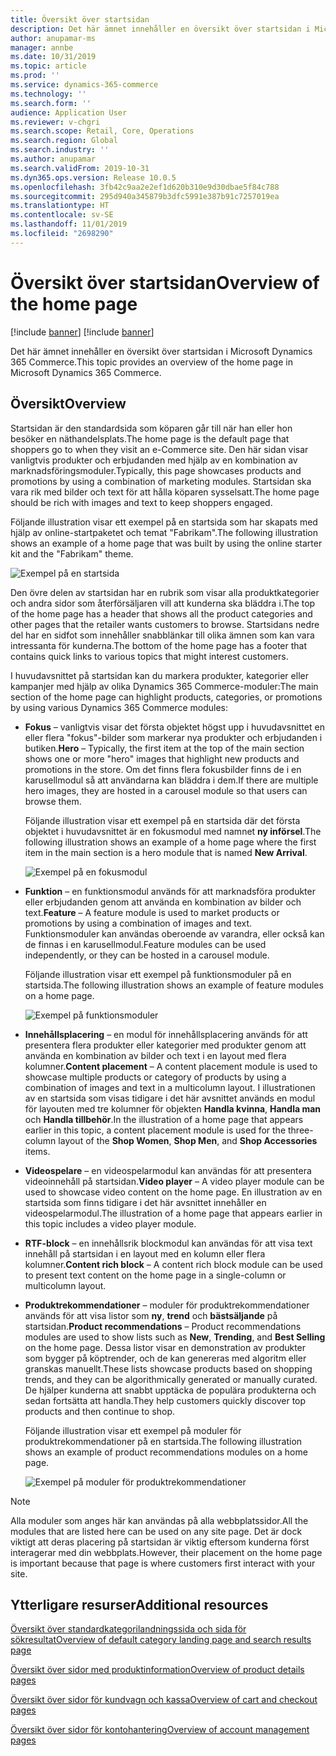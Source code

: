 ```yaml
---
title: Översikt över startsidan
description: Det här ämnet innehåller en översikt över startsidan i Microsoft Dynamics 365 Commerce.
author: anupamar-ms
manager: annbe
ms.date: 10/31/2019
ms.topic: article
ms.prod: ''
ms.service: dynamics-365-commerce
ms.technology: ''
ms.search.form: ''
audience: Application User
ms.reviewer: v-chgri
ms.search.scope: Retail, Core, Operations
ms.search.region: Global
ms.search.industry: ''
ms.author: anupamar
ms.search.validFrom: 2019-10-31
ms.dyn365.ops.version: Release 10.0.5
ms.openlocfilehash: 3fb42c9aa2e2ef1d620b310e9d30dbae5f84c788
ms.sourcegitcommit: 295d940a345879b3dfc5991e387b91c7257019ea
ms.translationtype: HT
ms.contentlocale: sv-SE
ms.lasthandoff: 11/01/2019
ms.locfileid: "2698290"
---
```

# <a name="overview-of-the-home-page"></a><span data-ttu-id="0b501-103">Översikt över startsidan</span><span class="sxs-lookup"><span data-stu-id="0b501-103">Overview of the home page</span></span>

[!include [banner](includes/preview-banner.md)]
[!include [banner](includes/banner.md)]

<span data-ttu-id="0b501-104">Det här ämnet innehåller en översikt över startsidan i Microsoft Dynamics 365 Commerce.</span><span class="sxs-lookup"><span data-stu-id="0b501-104">This topic provides an overview of the home page in Microsoft Dynamics 365 Commerce.</span></span>

## <a name="overview"></a><span data-ttu-id="0b501-105">Översikt</span><span class="sxs-lookup"><span data-stu-id="0b501-105">Overview</span></span>

<span data-ttu-id="0b501-106">Startsidan är den standardsida som köparen går till när han eller hon besöker en näthandelsplats.</span><span class="sxs-lookup"><span data-stu-id="0b501-106">The home page is the default page that shoppers go to when they visit an e-Commerce site.</span></span> <span data-ttu-id="0b501-107">Den här sidan visar vanligtvis produkter och erbjudanden med hjälp av en kombination av marknadsföringsmoduler.</span><span class="sxs-lookup"><span data-stu-id="0b501-107">Typically, this page showcases products and promotions by using a combination of marketing modules.</span></span> <span data-ttu-id="0b501-108">Startsidan ska vara rik med bilder och text för att hålla köparen sysselsatt.</span><span class="sxs-lookup"><span data-stu-id="0b501-108">The home page should be rich with images and text to keep shoppers engaged.</span></span>

<span data-ttu-id="0b501-109">Följande illustration visar ett exempel på en startsida som har skapats med hjälp av online-startpaketet och temat "Fabrikam".</span><span class="sxs-lookup"><span data-stu-id="0b501-109">The following illustration shows an example of a home page that was built by using the online starter kit and the "Fabrikam" theme.</span></span>

![Exempel på en startsida](./media/Homepage2.PNG)

<span data-ttu-id="0b501-111">Den övre delen av startsidan har en rubrik som visar alla produktkategorier och andra sidor som återförsäljaren vill att kunderna ska bläddra i.</span><span class="sxs-lookup"><span data-stu-id="0b501-111">The top of the home page has a header that shows all the product categories and other pages that the retailer wants customers to browse.</span></span> <span data-ttu-id="0b501-112">Startsidans nedre del har en sidfot som innehåller snabblänkar till olika ämnen som kan vara intressanta för kunderna.</span><span class="sxs-lookup"><span data-stu-id="0b501-112">The bottom of the home page has a footer that contains quick links to various topics that might interest customers.</span></span>

<span data-ttu-id="0b501-113">I huvudavsnittet på startsidan kan du markera produkter, kategorier eller kampanjer med hjälp av olika Dynamics 365 Commerce-moduler:</span><span class="sxs-lookup"><span data-stu-id="0b501-113">The main section of the home page can highlight products, categories, or promotions by using various Dynamics 365 Commerce modules:</span></span>

- <span data-ttu-id="0b501-114">**Fokus** – vanligtvis visar det första objektet högst upp i huvudavsnittet en eller flera "fokus"-bilder som markerar nya produkter och erbjudanden i butiken.</span><span class="sxs-lookup"><span data-stu-id="0b501-114">**Hero** – Typically, the first item at the top of the main section shows one or more "hero" images that highlight new products and promotions in the store.</span></span> <span data-ttu-id="0b501-115">Om det finns flera fokusbilder finns de i en karusellmodul så att användarna kan bläddra i dem.</span><span class="sxs-lookup"><span data-stu-id="0b501-115">If there are multiple hero images, they are hosted in a carousel module so that users can browse them.</span></span>

    <span data-ttu-id="0b501-116">Följande illustration visar ett exempel på en startsida där det första objektet i huvudavsnittet är en fokusmodul med namnet **ny införsel**.</span><span class="sxs-lookup"><span data-stu-id="0b501-116">The following illustration shows an example of a home page where the first item in the main section is a hero module that is named **New Arrival**.</span></span>

    ![Exempel på en fokusmodul](./media/Hero.PNG)

- <span data-ttu-id="0b501-118">**Funktion** – en funktionsmodul används för att marknadsföra produkter eller erbjudanden genom att använda en kombination av bilder och text.</span><span class="sxs-lookup"><span data-stu-id="0b501-118">**Feature** – A feature module is used to market products or promotions by using a combination of images and text.</span></span> <span data-ttu-id="0b501-119">Funktionsmoduler kan användas oberoende av varandra, eller också kan de finnas i en karusellmodul.</span><span class="sxs-lookup"><span data-stu-id="0b501-119">Feature modules can be used independently, or they can be hosted in a carousel module.</span></span>

    <span data-ttu-id="0b501-120">Följande illustration visar ett exempel på funktionsmoduler på en startsida.</span><span class="sxs-lookup"><span data-stu-id="0b501-120">The following illustration shows an example of feature modules on a home page.</span></span>

    ![Exempel på funktionsmoduler](./media/Feature.PNG)

- <span data-ttu-id="0b501-122">**Innehållsplacering** – en modul för innehållsplacering används för att presentera flera produkter eller kategorier med produkter genom att använda en kombination av bilder och text i en layout med flera kolumner.</span><span class="sxs-lookup"><span data-stu-id="0b501-122">**Content placement** – A content placement module is used to showcase multiple products or category of products by using a combination of images and text in a multicolumn layout.</span></span> <span data-ttu-id="0b501-123">I illustrationen av en startsida som visas tidigare i det här avsnittet används en modul för layouten med tre kolumner för objekten **Handla kvinna**, **Handla man** och **Handla tillbehör**.</span><span class="sxs-lookup"><span data-stu-id="0b501-123">In the illustration of a home page that appears earlier in this topic, a content placement module is used for the three-column layout of the **Shop Women**, **Shop Men**, and **Shop Accessories** items.</span></span>
- <span data-ttu-id="0b501-124">**Videospelare** – en videospelarmodul kan användas för att presentera videoinnehåll på startsidan.</span><span class="sxs-lookup"><span data-stu-id="0b501-124">**Video player** – A video player module can be used to showcase video content on the home page.</span></span> <span data-ttu-id="0b501-125">En illustration av en startsida som finns tidigare i det här avsnittet innehåller en videospelarmodul.</span><span class="sxs-lookup"><span data-stu-id="0b501-125">The illustration of a home page that appears earlier in this topic includes a video player module.</span></span>
- <span data-ttu-id="0b501-126">**RTF-block** – en innehållsrik blockmodul kan användas för att visa text innehåll på startsidan i en layout med en kolumn eller flera kolumner.</span><span class="sxs-lookup"><span data-stu-id="0b501-126">**Content rich block** – A content rich block module can be used to present text content on the home page in a single-column or multicolumn layout.</span></span>
- <span data-ttu-id="0b501-127">**Produktrekommendationer** – moduler för produktrekommendationer används för att visa listor som **ny**, **trend** och **bästsäljande** på startsidan.</span><span class="sxs-lookup"><span data-stu-id="0b501-127">**Product recommendations** – Product recommendations modules are used to show lists such as **New**, **Trending**, and **Best Selling** on the home page.</span></span> <span data-ttu-id="0b501-128">Dessa listor visar en demonstration av produkter som bygger på köptrender, och de kan genereras med algoritm eller granskas manuellt.</span><span class="sxs-lookup"><span data-stu-id="0b501-128">These lists showcase products based on shopping trends, and they can be algorithmically generated or manually curated.</span></span> <span data-ttu-id="0b501-129">De hjälper kunderna att snabbt upptäcka de populära produkterna och sedan fortsätta att handla.</span><span class="sxs-lookup"><span data-stu-id="0b501-129">They help customers quickly discover top products and then continue to shop.</span></span>

    <span data-ttu-id="0b501-130">Följande illustration visar ett exempel på moduler för produktrekommendationer på en startsida.</span><span class="sxs-lookup"><span data-stu-id="0b501-130">The following illustration shows an example of product recommendations modules on a home page.</span></span>

    ![Exempel på moduler för produktrekommendationer](./media/Recommendations.PNG)

> [!NOTE]
> <span data-ttu-id="0b501-132">Alla moduler som anges här kan användas på alla webbplatssidor.</span><span class="sxs-lookup"><span data-stu-id="0b501-132">All the modules that are listed here can be used on any site page.</span></span> <span data-ttu-id="0b501-133">Det är dock viktigt att deras placering på startsidan är viktig eftersom kunderna först interagerar med din webbplats.</span><span class="sxs-lookup"><span data-stu-id="0b501-133">However, their placement on the home page is important because that page is where customers first interact with your site.</span></span>

## <a name="additional-resources"></a><span data-ttu-id="0b501-134">Ytterligare resurser</span><span class="sxs-lookup"><span data-stu-id="0b501-134">Additional resources</span></span>

[<span data-ttu-id="0b501-135">Översikt över standardkategorilandningssida och sida för sökresultat</span><span class="sxs-lookup"><span data-stu-id="0b501-135">Overview of default category landing page and search results page</span></span>](category-search-page-overview.md)

[<span data-ttu-id="0b501-136">Översikt över sidor med produktinformation</span><span class="sxs-lookup"><span data-stu-id="0b501-136">Overview of product details pages</span></span>](quick-tour-pdp.md)

[<span data-ttu-id="0b501-137">Översikt över sidor för kundvagn och kassa</span><span class="sxs-lookup"><span data-stu-id="0b501-137">Overview of cart and checkout pages</span></span>](quick-tour-cart-checkout.md)

[<span data-ttu-id="0b501-138">Översikt över sidor för kontohantering</span><span class="sxs-lookup"><span data-stu-id="0b501-138">Overview of account management pages</span></span>](quick-tour-account-management.md)
